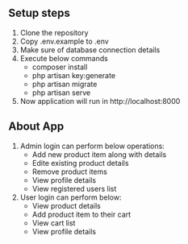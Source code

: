 
## Setup steps

1. Clone the repository
2. Copy .env.example to .env
3. Make sure of database connection details
4. Execute below commands
    - composer install
    - php artisan key:generate
    - php artisan migrate
    - php artisan serve
5. Now application will run in http://localhost:8000

## About App

1. Admin login can perform below operations:
    - Add new product item along with details
    - Edite existing product details
    - Remove product items
    - View profile details
    - View registered users list
2. User login can perform below:
    - View product details
    - Add product item to their cart
    - View cart list
    - View profile details
